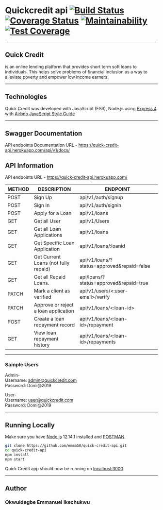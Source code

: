 # Quickcredit api  [![Build Status](https://travis-ci.com/emma50/quick-credit-api.svg?branch=develop)](https://travis-ci.com/emma50/quick-credit-api)  [![Coverage Status](https://coveralls.io/repos/github/emma50/quick-credit-api/badge.svg?branch=develop)](https://coveralls.io/github/emma50/quick-credit-api?branch=develop)  [![Maintainability](https://api.codeclimate.com/v1/badges/af29e09b1ea40068c6a6/maintainability)](https://codeclimate.com/github/emma50/quick-credit-api/maintainability)  [![Test Coverage](https://api.codeclimate.com/v1/badges/af29e09b1ea40068c6a6/test_coverage)](https://codeclimate.com/github/emma50/quick-credit-api/test_coverage)

___


## Quick Credit 
is an online lending platform that provides short term soft loans to individuals. This
helps solve problems of financial inclusion as a way to alleviate poverty and empower low
income earners.

___


## Technologies
Quick Credit was developed with JavaScript (ES6), Node.js using [Express 4](http://expressjs.com/). <br/>
with [Airbnb JavaScript Style Guide](https://github.com/airbnb/javascript)

___


## Swagger Documentation
API endpoints Documentation URL - https://quick-credit-api.herokuapp.com/api/v1/docs/

## API Information
API endpoints URL - https://quick-credit-api.herokuapp.com/

|METHOD  |DESCRIPTION                             |ENDPOINT                                  |
|------- |----------------------------------------|------------------------------------------|
|POST    |Sign Up                                 |api/v1/auth/signup                        |
|POST    |Sign In                                 |api/v1/auth/signin                        |
|POST    |Apply for a Loan                        |api/v1/loans                              |
|GET     |Get all User                            |api/v1/Users                              |
|GET     |Get all Loan Applications               |api/v1/loans                              |
|GET     |Get Specific Loan Application           |api/v1/loans/:loanid                      |
|GET     |Get Current Loans (not fully repaid)    |api/v1/loans/?status=approved&repaid=false|
|GET     |Get all Repaid Loans.                   |api/loans/?status=approved&repaid=true    |
|PATCH   |Mark a client as verified               |api/v1/users/<:user-email>/verify         |
|PATCH   |Approve or reject a loan application    |api/v1/loans/<:loan-id>                   |
|POST    |Create a loan repayment record          |api/v1/loans/<:loan-id>/repayment         |
|GET     |View loan repayment history             |api/v1/loans/<:loan-id>/repayments        |

___
### Sample Users
Admin-<br/>
Username: admin@quickcredit.com<br/>
Password: Domi@2019

User-<br/>
Username: user@quickcredit.com<br/>
Password: Domi@2019

___

## Running Locally

Make sure you have [Node.js](http://nodejs.org/) 12.14.1 installed and [POSTMAN](https://www.getpostman.com/downloads/).

```sh
git clone https://github.com/emma50/quick-credit-api.git
cd quick-credit-api
npm install
npm start
```

Quick Credit app should now be running on [localhost:3000](http://localhost:3000/).
___

## Author
### Okwuidegbe Emmanuel Ikechukwu
